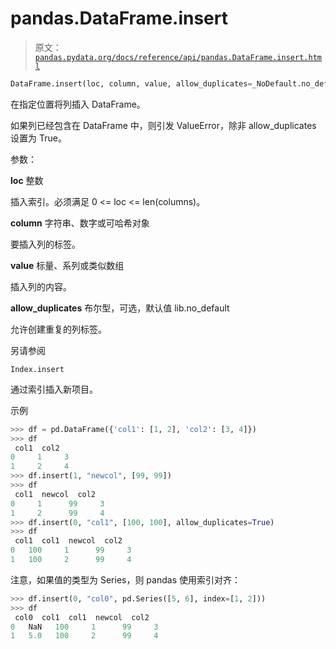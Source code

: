 # pandas.DataFrame.insert

> 原文：[`pandas.pydata.org/docs/reference/api/pandas.DataFrame.insert.html`](https://pandas.pydata.org/docs/reference/api/pandas.DataFrame.insert.html)

```py
DataFrame.insert(loc, column, value, allow_duplicates=_NoDefault.no_default)
```

在指定位置将列插入 DataFrame。

如果列已经包含在 DataFrame 中，则引发 ValueError，除非 allow_duplicates 设置为 True。

参数：

**loc** 整数

插入索引。必须满足 0 <= loc <= len(columns)。

**column** 字符串、数字或可哈希对象

要插入列的标签。

**value** 标量、系列或类似数组

插入列的内容。

**allow_duplicates** 布尔型，可选，默认值 lib.no_default

允许创建重复的列标签。

另请参阅

`Index.insert`

通过索引插入新项目。

示例

```py
>>> df = pd.DataFrame({'col1': [1, 2], 'col2': [3, 4]})
>>> df
 col1  col2
0     1     3
1     2     4
>>> df.insert(1, "newcol", [99, 99])
>>> df
 col1  newcol  col2
0     1      99     3
1     2      99     4
>>> df.insert(0, "col1", [100, 100], allow_duplicates=True)
>>> df
 col1  col1  newcol  col2
0   100     1      99     3
1   100     2      99     4 
```

注意，如果值的类型为 Series，则 pandas 使用索引对齐：

```py
>>> df.insert(0, "col0", pd.Series([5, 6], index=[1, 2]))
>>> df
 col0  col1  col1  newcol  col2
0   NaN   100     1      99     3
1   5.0   100     2      99     4 
```
